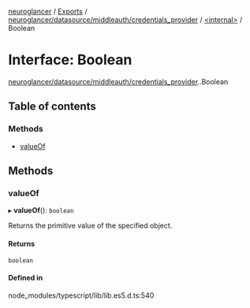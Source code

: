 [neuroglancer](../README.md) / [Exports](../modules.md) / [neuroglancer/datasource/middleauth/credentials\_provider](../modules/neuroglancer_datasource_middleauth_credentials_provider.md) / [<internal\>](../modules/neuroglancer_datasource_middleauth_credentials_provider._internal_.md) / Boolean

# Interface: Boolean

[neuroglancer/datasource/middleauth/credentials_provider](../modules/neuroglancer_datasource_middleauth_credentials_provider.md).[<internal>](../modules/neuroglancer_datasource_middleauth_credentials_provider._internal_.md).Boolean

## Table of contents

### Methods

- [valueOf](neuroglancer_datasource_middleauth_credentials_provider._internal_.Boolean.md#valueof)

## Methods

### valueOf

▸ **valueOf**(): `boolean`

Returns the primitive value of the specified object.

#### Returns

`boolean`

#### Defined in

node_modules/typescript/lib/lib.es5.d.ts:540
